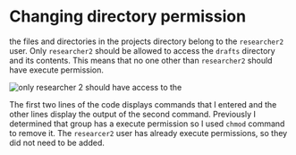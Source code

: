 # Changing directory permission
the files and directories in the projects directory belong to the `researcher2` user. Only `researcher2` should be allowed to access the `drafts` directory and its contents. This means that no one other than `researcher2` should have execute permission.

![only researcher 2 should have access to the ](https://github.com/elgunglzd/File-permissions-in-Linux/assets/144905791/117fce8f-ce2c-40b0-be26-f86d73296914)

The first two lines of the code displays commands that I entered and the other lines display the output of the second command. Previously I determined that group has a execute permission so I used `chmod` command to remove it. The `researcer2` user has already execute permissions, so they did not need to be added.
